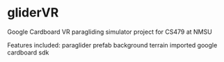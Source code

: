 # gliderVR
Google Cardboard VR paragliding simulator project for CS479 at NMSU

Features included: 
paraglider prefab
background terrain
imported google cardboard sdk
